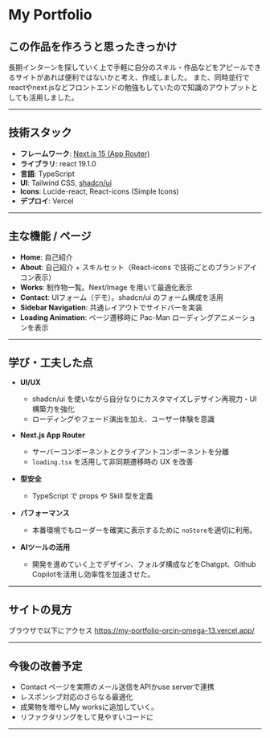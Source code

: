 # My Portfolio

## この作品を作ろうと思ったきっかけ

長期インターンを探していく上で手軽に自分のスキル・作品などをアピールできるサイトがあれば便利ではないかと考え、作成しました。
また、同時並行でreactやnext.jsなどフロントエンドの勉強もしていたので知識のアウトプットとしても活用しました。

---

## 技術スタック

- **フレームワーク**: [Next.js 15 (App Router)](https://nextjs.org/)
- **ライブラリ**: react 19.1.0
- **言語**: TypeScript
- **UI**: Tailwind CSS, [shadcn/ui](https://ui.shadcn.com/)
- **Icons**: Lucide-react, React-icons (Simple Icons)
- **デプロイ**: Vercel

---

## 主な機能 / ページ

- **Home**: 自己紹介
- **About**: 自己紹介 + スキルセット（React-icons で技術ごとのブランドアイコン表示）
- **Works**: 制作物一覧。Next/Image を用いて最適化表示
- **Contact**: UIフォーム（デモ）。shadcn/ui のフォーム構成を活用
- **Sidebar Navigation**: 共通レイアウトでサイドバーを実装
- **Loading Animation**: ページ遷移時に Pac-Man ローディングアニメーションを表示  

---

## 学び・工夫した点

- **UI/UX**  
  - shadcn/ui を使いながら自分なりにカスタマイズしデザイン再現力・UI構築力を強化
  - ローディングやフェード演出を加え、ユーザー体験を意識

- **Next.js App Router**  
  - サーバーコンポーネントとクライアントコンポーネントを分離  
  - `loading.tsx` を活用して非同期遷移時の UX を改善

- **型安全**  
  - TypeScript で props や Skill 型を定義

- **パフォーマンス**  
  - 本番環境でもローダーを確実に表示するために `noStore`を適切に利用。
 
- **AIツールの活用**
  - 開発を進めていく上でデザイン、フォルダ構成などをChatgpt、Github Copilotを活用し効率性を加速させた。
---


## サイトの見方
ブラウザで以下にアクセス
https://my-portfolio-orcin-omega-13.vercel.app/

---


## 今後の改善予定

- Contact ページを実際のメール送信をAPIかuse serverで連携  
- レスポンシブ対応のさらなる最適化
- 成果物を増やしMy worksに追加していく。
- リファクタリングをして見やすいコードに

---


